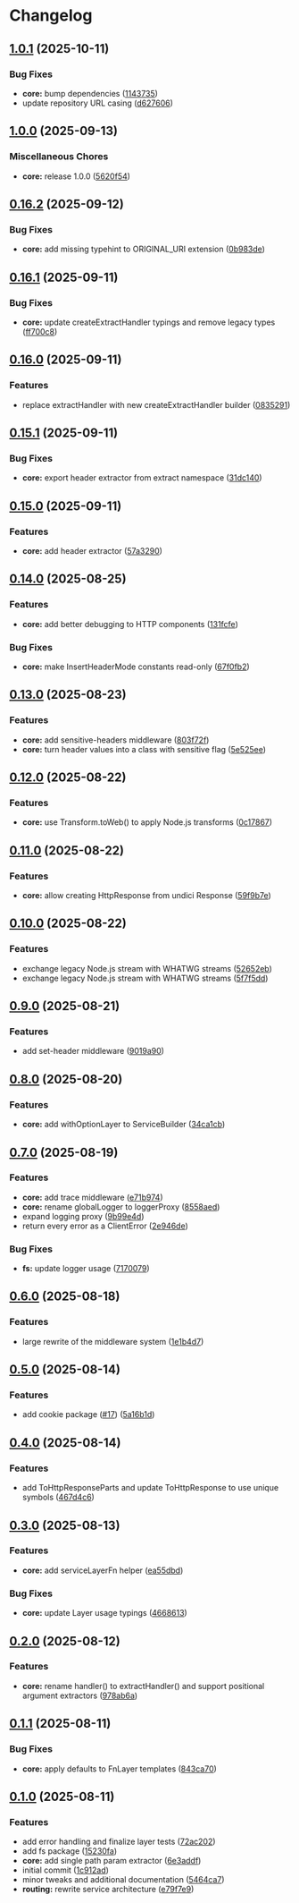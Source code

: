 # Changelog

## [1.0.1](https://github.com/DASPRiD/taxum/compare/core-v1.0.0...core-v1.0.1) (2025-10-11)


### Bug Fixes

* **core:** bump dependencies ([1143735](https://github.com/DASPRiD/taxum/commit/114373520abd8b1087e01b4b261049f34d35e2ef))
* update repository URL casing ([d627606](https://github.com/DASPRiD/taxum/commit/d62760614b6b8d959c78c8ce1efba3f601dbe66d))

## [1.0.0](https://github.com/DASPRiD/taxum/compare/core-v0.16.2...core-v1.0.0) (2025-09-13)


### Miscellaneous Chores

* **core:** release 1.0.0 ([5620f54](https://github.com/DASPRiD/taxum/commit/5620f543b974018abc0203c6da5ff499b366575e))

## [0.16.2](https://github.com/DASPRiD/taxum/compare/core-v0.16.1...core-v0.16.2) (2025-09-12)


### Bug Fixes

* **core:** add missing typehint to ORIGINAL_URI extension ([0b983de](https://github.com/DASPRiD/taxum/commit/0b983decb33d8c3589f86936ed2aad34c951a4b9))

## [0.16.1](https://github.com/DASPRiD/taxum/compare/core-v0.16.0...core-v0.16.1) (2025-09-11)


### Bug Fixes

* **core:** update createExtractHandler typings and remove legacy types ([ff700c8](https://github.com/DASPRiD/taxum/commit/ff700c814bf646933a9ce6a9bdc27c24b39564c4))

## [0.16.0](https://github.com/DASPRiD/taxum/compare/core-v0.15.1...core-v0.16.0) (2025-09-11)


### Features

* replace extractHandler with new createExtractHandler builder ([0835291](https://github.com/DASPRiD/taxum/commit/083529119336088f26097195985ea855147338e5))

## [0.15.1](https://github.com/DASPRiD/taxum/compare/core-v0.15.0...core-v0.15.1) (2025-09-11)


### Bug Fixes

* **core:** export header extractor from extract namespace ([31dc140](https://github.com/DASPRiD/taxum/commit/31dc140840fbc4b8de6203c6ca523bd6a1dd913e))

## [0.15.0](https://github.com/DASPRiD/taxum/compare/core-v0.14.0...core-v0.15.0) (2025-09-11)


### Features

* **core:** add header extractor ([57a3290](https://github.com/DASPRiD/taxum/commit/57a3290027966f64a74f005bc89bb3ce4a15b0d7))

## [0.14.0](https://github.com/DASPRiD/taxum/compare/core-v0.13.0...core-v0.14.0) (2025-08-25)


### Features

* **core:** add better debugging to HTTP components ([131fcfe](https://github.com/DASPRiD/taxum/commit/131fcfe33d01b8e7b003b2746218514ff1148a05))


### Bug Fixes

* **core:** make InsertHeaderMode constants read-only ([67f0fb2](https://github.com/DASPRiD/taxum/commit/67f0fb25e6b4fffd216538d77d6b7db6f556f50e))

## [0.13.0](https://github.com/DASPRiD/taxum/compare/core-v0.12.0...core-v0.13.0) (2025-08-23)


### Features

* **core:** add sensitive-headers middleware ([803f72f](https://github.com/DASPRiD/taxum/commit/803f72fa2ac019a78c43403836437f1cce7a1528))
* **core:** turn header values into a class with sensitive flag ([5e525ee](https://github.com/DASPRiD/taxum/commit/5e525eeb58d75d3e6a7b9995d60a1e1ed4eba7a4))

## [0.12.0](https://github.com/DASPRiD/taxum/compare/core-v0.11.0...core-v0.12.0) (2025-08-22)


### Features

* **core:** use Transform.toWeb() to apply Node.js transforms ([0c17867](https://github.com/DASPRiD/taxum/commit/0c1786702e8fb6faac6e6007287d5c8904b2526f))

## [0.11.0](https://github.com/DASPRiD/taxum/compare/core-v0.10.0...core-v0.11.0) (2025-08-22)


### Features

* **core:** allow creating HttpResponse from undici Response ([59f9b7e](https://github.com/DASPRiD/taxum/commit/59f9b7e297f71e3836d80b52ddd42f1bfefa587f))

## [0.10.0](https://github.com/DASPRiD/taxum/compare/core-v0.9.0...core-v0.10.0) (2025-08-22)


### Features

* exchange legacy Node.js stream with WHATWG streams ([52652eb](https://github.com/DASPRiD/taxum/commit/52652ebe8daab599085c347385978cf2a55c3966))
* exchange legacy Node.js stream with WHATWG streams ([5f7f5dd](https://github.com/DASPRiD/taxum/commit/5f7f5ddb43e408a8d887da904072c43b9cbfd526))

## [0.9.0](https://github.com/DASPRiD/taxum/compare/core-v0.8.0...core-v0.9.0) (2025-08-21)


### Features

* add set-header middleware ([9019a90](https://github.com/DASPRiD/taxum/commit/9019a902457c139319a98aaf4c3eb1f4ed628c29))

## [0.8.0](https://github.com/DASPRiD/taxum/compare/core-v0.7.0...core-v0.8.0) (2025-08-20)


### Features

* **core:** add withOptionLayer to ServiceBuilder ([34ca1cb](https://github.com/DASPRiD/taxum/commit/34ca1cb421f00425cb67918664edcf769bcfb392))

## [0.7.0](https://github.com/DASPRiD/taxum/compare/core-v0.6.0...core-v0.7.0) (2025-08-19)


### Features

* **core:** add trace middleware ([e71b974](https://github.com/DASPRiD/taxum/commit/e71b974abd866c617c88885e972d9d98c785bc92))
* **core:** rename globalLogger to loggerProxy ([8558aed](https://github.com/DASPRiD/taxum/commit/8558aedb2ab24d6f8eb21ab94320174e16b4986f))
* expand logging proxy ([9b99e4d](https://github.com/DASPRiD/taxum/commit/9b99e4d5dcef0326ad29a79d326a8bce882d097a))
* return every error as a ClientError ([2e946de](https://github.com/DASPRiD/taxum/commit/2e946de61c2be6cb8bd29e50615d3ca807cb2411))


### Bug Fixes

* **fs:** update logger usage ([7170079](https://github.com/DASPRiD/taxum/commit/717007968ad1a9f2cfeb5d5201f749ee6f029e0c))

## [0.6.0](https://github.com/DASPRiD/taxum/compare/core-v0.5.0...core-v0.6.0) (2025-08-18)


### Features

* large rewrite of the middleware system ([1e1b4d7](https://github.com/DASPRiD/taxum/commit/1e1b4d73b8982ff6d0c55375662eac0fb94a1bfe))

## [0.5.0](https://github.com/DASPRiD/taxum/compare/core-v0.4.0...core-v0.5.0) (2025-08-14)


### Features

* add cookie package ([#17](https://github.com/DASPRiD/taxum/issues/17)) ([5a16b1d](https://github.com/DASPRiD/taxum/commit/5a16b1d3a21d60fd000c8f00c6b7d258606e85c6))

## [0.4.0](https://github.com/DASPRiD/taxum/compare/core-v0.3.0...core-v0.4.0) (2025-08-14)


### Features

* add ToHttpResponseParts and update ToHttpResponse to use unique symbols ([467d4c6](https://github.com/DASPRiD/taxum/commit/467d4c672c09b7fe39103ad6835ef44cb4a0638a))

## [0.3.0](https://github.com/DASPRiD/taxum/compare/core-v0.2.0...core-v0.3.0) (2025-08-13)


### Features

* **core:** add serviceLayerFn helper ([ea55dbd](https://github.com/DASPRiD/taxum/commit/ea55dbd2793331b943027ef052b2f36e7186e932))


### Bug Fixes

* **core:** update Layer usage typings ([4668613](https://github.com/DASPRiD/taxum/commit/4668613576413f1847c936d682f8ad3007433c44))

## [0.2.0](https://github.com/DASPRiD/taxum/compare/core-v0.1.1...core-v0.2.0) (2025-08-12)


### Features

* **core:** rename handler() to extractHandler() and support positional argument extractors ([978ab6a](https://github.com/DASPRiD/taxum/commit/978ab6a209b2207e045050d0f7b2c6db34307c54))

## [0.1.1](https://github.com/DASPRiD/taxum/compare/core-v0.1.0...core-v0.1.1) (2025-08-11)


### Bug Fixes

* **core:** apply defaults to FnLayer templates ([843ca70](https://github.com/DASPRiD/taxum/commit/843ca7017541843cbaae216b365ccdb485696395))

## [0.1.0](https://github.com/DASPRiD/taxum/compare/core-v0.0.1...core-v0.1.0) (2025-08-11)


### Features

* add error handling and finalize layer tests ([72ac202](https://github.com/DASPRiD/taxum/commit/72ac202f245e83341e709c5f02e1d71c87bbdf7d))
* add fs package ([15230fa](https://github.com/DASPRiD/taxum/commit/15230fadcad656e192f26f0b272e0d646493181a))
* **core:** add single path param extractor ([6e3addf](https://github.com/DASPRiD/taxum/commit/6e3addf360427eb8ec1e73f1071ac8130836f5c0))
* initial commit ([1c912ad](https://github.com/DASPRiD/taxum/commit/1c912ad75113592b6fddc18c93d92916468ceff0))
* minor tweaks and additional documentation ([5464ca7](https://github.com/DASPRiD/taxum/commit/5464ca749176da18c5f2fa6d430e68ee1ecd1371))
* **routing:** rewrite service architecture ([e79f7e9](https://github.com/DASPRiD/taxum/commit/e79f7e97caa36d091c3dfa369da80a9f918c4be4))

